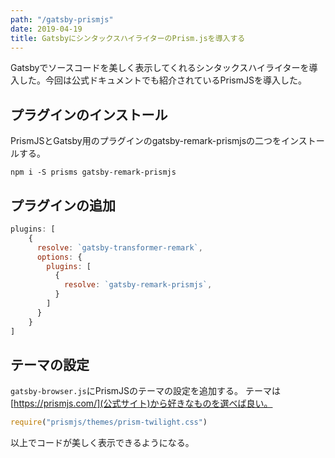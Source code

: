 ```yaml
---
path: "/gatsby-prismjs"
date: 2019-04-19
title: GatsbyにシンタックスハイライターのPrism.jsを導入する
---
```


Gatsbyでソースコードを美しく表示してくれるシンタックスハイライターを導入した。今回は公式ドキュメントでも紹介されているPrismJSを導入した。

## プラグインのインストール
PrismJSとGatsby用のプラグインのgatsby-remark-prismjsの二つをインストールする。

```shell
npm i -S prisms gatsby-remark-prismjs
```

## プラグインの追加
```javascript
plugins: [
	{
      resolve: `gatsby-transformer-remark`,
      options: {
        plugins: [
          {
            resolve: `gatsby-remark-prismjs`,
          }
        ]
      }
    }
]
```

## テーマの設定
`gatsby-browser.js`にPrismJSのテーマの設定を追加する。
テーマは[https://prismjs.com/](公式サイト)から好きなものを選べば良い。

```javascript
require("prismjs/themes/prism-twilight.css")
```

以上でコードが美しく表示できるようになる。